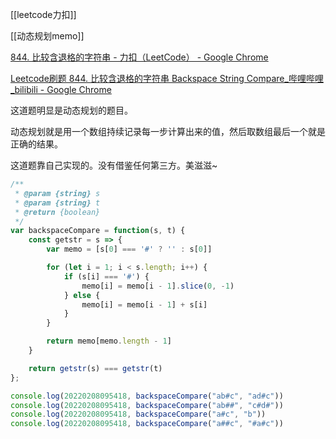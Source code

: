 [[leetcode力扣]]

[[动态规划memo]]

[844. 比较含退格的字符串 - 力扣（LeetCode） - Google Chrome](https://leetcode-cn.com/problems/backspace-string-compare/)

[Leetcode刷题 844. 比较含退格的字符串 Backspace String Compare_哔哩哔哩_bilibili - Google Chrome](https://www.bilibili.com/video/BV1954y1Q7dX/?spm_id_from=333.788.recommend_more_video.11)

这道题明显是动态规划的题目。

动态规划就是用一个数组持续记录每一步计算出来的值，然后取数组最后一个就是正确的结果。

这道题靠自己实现的。没有借鉴任何第三方。美滋滋~

```javascript
/**
 * @param {string} s
 * @param {string} t
 * @return {boolean}
 */
var backspaceCompare = function(s, t) {
    const getstr = s => {
        var memo = [s[0] === '#' ? '' : s[0]]

        for (let i = 1; i < s.length; i++) {
            if (s[i] === '#') {
                memo[i] = memo[i - 1].slice(0, -1)
            } else {
                memo[i] = memo[i - 1] + s[i]
            }
        }

        return memo[memo.length - 1]
    }

    return getstr(s) === getstr(t)
};

console.log(20220208095418, backspaceCompare("ab#c", "ad#c"))
console.log(20220208095418, backspaceCompare("ab##", "c#d#"))
console.log(20220208095418, backspaceCompare("a#c", "b"))
console.log(20220208095418, backspaceCompare("a##c", "#a#c"))
```